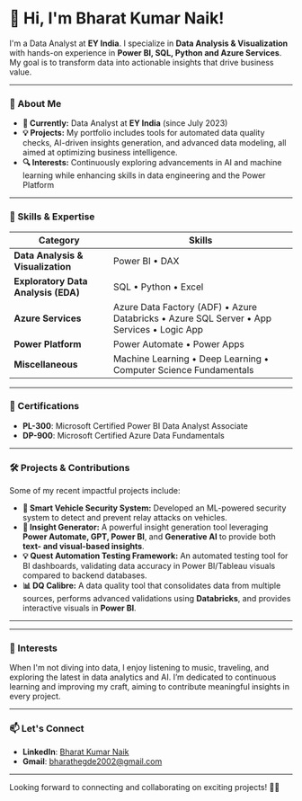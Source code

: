 # 👋 Hi, I'm Bharat Kumar Naik!

I'm a Data Analyst at **EY India**. I specialize in **Data Analysis & Visualization** with hands-on experience in **Power BI, SQL, Python and Azure Services**. My goal is to transform data into actionable insights that drive business value.

---

### 🌟 About Me

- **💼 Currently:** Data Analyst at **EY India** (since July 2023)
- **💡 Projects:** My portfolio includes tools for automated data quality checks, AI-driven insights generation, and advanced data modeling, all aimed at optimizing business intelligence.
- **🔍 Interests:** Continuously exploring advancements in AI and machine learning while enhancing skills in data engineering and the Power Platform

---

### 🚀 Skills & Expertise

| **Category**                      | **Skills**                                                                                  |
|-----------------------------------|---------------------------------------------------------------------------------------------|
| **Data Analysis & Visualization** | Power BI • DAX                                                                               |
| **Exploratory Data Analysis (EDA)** | SQL • Python • Excel                                                                      |
| **Azure Services**                | Azure Data Factory (ADF) • Azure Databricks • Azure SQL Server • App Services • Logic App  |
| **Power Platform**                | Power Automate • Power Apps                                                                 |
| **Miscellaneous**                 | Machine Learning • Deep Learning • Computer Science Fundamentals                            |

---

### 📜 Certifications

- **PL-300**: Microsoft Certified Power BI Data Analyst Associate
- **DP-900**: Microsoft Certified Azure Data Fundamentals

---

### 🛠️ Projects & Contributions

Some of my recent impactful projects include:

- **🚗 Smart Vehicle Security System:** Developed an ML-powered security system to detect and prevent relay attacks on vehicles.
- **📝 Insight Generator:** A powerful insight generation tool leveraging **Power Automate, GPT, Power BI**, and **Generative AI** to provide both **text- and visual-based insights**.
- **💡 Quest Automation Testing Framework:** An automated testing tool for BI dashboards, validating data accuracy in Power BI/Tableau visuals compared to backend databases.
- **📊 DQ Calibre:** A data quality tool that consolidates data from multiple sources, performs advanced validations using **Databricks**, and provides interactive visuals in **Power BI**.

---

---

### 🌱 Interests

When I'm not diving into data, I enjoy listening to music, traveling, and exploring the latest in data analytics and AI. I’m dedicated to continuous learning and improving my craft, aiming to contribute meaningful insights in every project.

---

### 📫 Let's Connect

- **LinkedIn**: [Bharat Kumar Naik](https://www.linkedin.com/in/bharatkumarnaik)
- **Gmail**: [bharathegde2002@gmail.com](bharathegde2002@gmail.com)

---

Looking forward to connecting and collaborating on exciting projects! 👨‍💻
